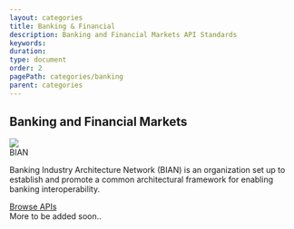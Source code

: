 ```yaml
---
layout: categories
title: Banking & Financial
description: Banking and Financial Markets API Standards
keywords: 
duration: 
type: document
order: 2
pagePath: categories/banking
parent: categories
---
```

<div class="grid-x grid-margin-x" data-equalizer>
  <div class="cell">
    <h2>Banking and Financial Markets</h2>
  </div>
  <div class="cell">
      <div class="card" data-equalizer-watch>
          <div class="card_content">
            <div class="grid-x">
              <div class="cell large-2 medium-3 small-12">
                <img class="standards-logo" src="{{ site.baseurl }}/dist/images/logos/bian_logo.svg" />
              </div>
              <div class="cell large-10 medium-9 small-12">
                <div class="card_title">BIAN</div>
                <p>Banking Industry Architecture Network  (BIAN) is an organization set up to establish and promote a common architectural framework for enabling banking interoperability.</p>
              </div>
            </div>
            <a href="{{ site.baseurl }}/{{ page.pagePath }}/bian" class="button">Browse APIs</a>
          </div>
      </div>
  </div>
  <div class="cell">
      <div class="card" data-equalizer-watch>
          <div class="card_content">
            <div class="grid-x">
              <div class="card_title no-margin">More to be added soon..</div>
            </div>
          </div>
      </div>
  </div>
</div>